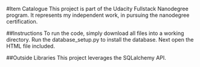 #Item Catalogue
This project is part of the Udacity Fullstack Nanodegree program.  It represents my independent work, in pursuing the nanodegree certification.

##Instructions
To run the code, simply download all files into a working directory.  Run the database_setup.py to install the database.  Next open the HTML file included.

##Outside Libraries
This project leverages the SQLalchemy API.


